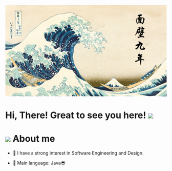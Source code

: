 ![My Image](image/img.png)

<!--h1 without bottom border-->
# Hi, There! Great to see you here! <img src="https://raw.githubusercontent.com/aemmadi/aemmadi/master/wave.gif" width="30px">

<!--About Me-->
# <picture><img src = "https://github.com/7oSkaaa/7oSkaaa/blob/main/Images/about_me.gif?raw=true" width = 30px></picture> About me

<tr border="none">
<td width="50%" align="left">

- 📝 I have a strong interest in Software Engineering and Design.

- 🌟 Main language: Java😎

# 
